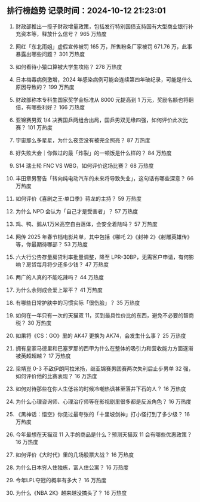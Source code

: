 
## 排行榜趋势 记录时间：2024-10-12 21:23:01
  
  1. 财政部推出一揽子财政增量政策，包括发行特别国债支持国有大型商业银行补充资本等，释放什么信号？ 965 万热度
    
  2. 网红「东北雨姐」虚假宣传被罚 165 万，所售粉条厂家被罚 671.76 万，此事暴露出哪些问题？ 301 万热度
    
  3. 如何看待小猿口算被大学生攻陷？ 278 万热度
    
  4. 日本梅毒病例激增，2024 年感染病例可能会连续第四年破纪录，可能是什么原因导致的？ 199 万热度
    
  5. 财政部称本专科生国家奖学金标准从 8000 元提高到 1 万元，奖励名额也将翻倍，有哪些利好？ 166 万热度
    
  6. 亚锦赛男双 1/4 决赛国乒两组合出局，国乒男双无缘四强，如何评价此次比赛？ 101 万热度
    
  7. 宇宙那么多星星，为什么夜空没有被完全照亮？ 87 万热度
    
  8. 好失败大会｜你做过的最「炸裂」的一顿饭是什么样的？ 84 万热度
    
  9. S14 瑞士轮 FNC VS WBG，如何评价这场比赛？ 68 万热度
    
  10. 丰田章男警告「转向纯电动汽车的未来将导致失业」，这句话有哪些深意？ 66 万热度
    
  11. 如何评价《喜剧之王·单口季》蒋龙的主持？ 59 万热度
    
  12. 为什么 NPD 会认为「自己才是受害者」？ 57 万热度
    
  13. 鸡、鸭、鹅从1万米高空自由落体，会安全着陆吗？ 57 万热度
    
  14. 网传 2025 年春节档电影片单，其中包括《哪吒 2》《封神 2》《射雕英雄传》等，你最期待哪部？ 53 万热度
    
  15. 六大行公告存量房贷利率批量调整，降至 LPR-30BP，无需客户申请，有何影响？房贷每月将少还多少钱？ 47 万热度
    
  16. 两广的人真的不能吃辣吗？ 44 万热度
    
  17. 为什么余则成会爱上翠平？ 41 万热度
    
  18. 有哪些日常护肤中的习惯实际「很伤脸」？ 35 万热度
    
  19. 如何在一年只有一次的天猫双 11，买到最具性价比的东西，避免不必要的智商税？ 30 万热度
    
  20. 如果将《CS：GO》里的 AK47 更换为 AK74，会发生什么事？ 25 万热度
    
  21. 拥有皇家马德里和巴塞罗那的西甲为什么在整体的吸引力和营收能力方面逐渐被英超超越？ 17 万热度
    
  22. 梁靖崑 0-3 不敌伊朗阿拉米扬，继亚锦赛男团赛两次失利后止步男单 32 强，如何评价他的比赛表现？ 16 万热度
    
  23. 如何对待那些在你人生低谷的时候冷嘲热讽甚至落井下石的人？ 16 万热度
    
  24. 为什么心理咨询师、心理治疗师等在影视剧里很多都是反派角色？ 16 万热度
    
  25. 《黑神话：悟空》你见过最夸张的「十里坡剑神」打小怪打到了多少级？ 16 万热度
    
  26. 今年最想在天猫双 11 入手的商品是什么？预测天猫双 11 会有哪些优惠政策？ 16 万热度
    
  27. 如何评价《大时代》里的几场股票大战？ 16 万热度
    
  28. 为什么日本穷人住独栋，富人住公寓？ 16 万热度
    
  29. 今年LPL夺冠的概率有多大？ 16 万热度
    
  30. 为什么《NBA 2K》越来越没搞头了？ 16 万热度
    